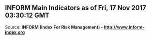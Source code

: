 ## INFORM Main Indicators as of Fri, 17 Nov 2017 03:30:12 GMT

Source: **INFORM (Index For Risk Management) - http://www.inform-index.org**